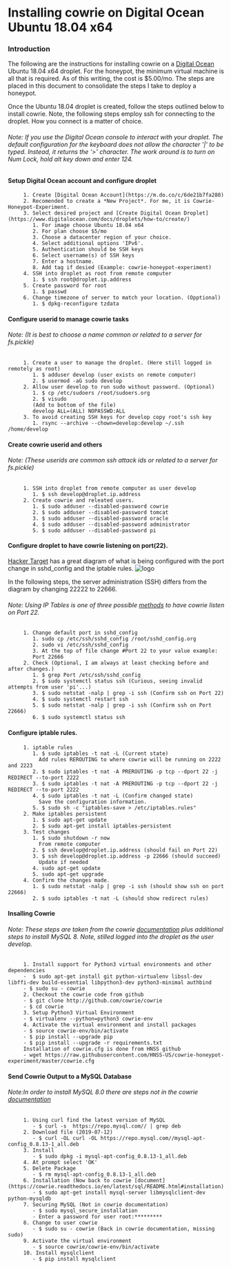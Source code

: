 # Installing cowrie on Digital Ocean Ubuntu 18.04 x64

### Introduction
The following are the instructions for installing cowrie on a [Digital Ocean](https://m.do.co/c/6de21b7fa280) Ubuntu 18.04 x64 droplet. For the honeypot, the minimum virtual machine is all that is required. As of this writing, the cost is $5.00/mo.  The steps are placed in this document to consolidate the steps I take to deploy a honeypot.

Once the Ubuntu 18.04 droplet is created, follow the steps outlined below to install cowrie. Note, the following steps employ ssh for connecting to the droplet. How you connect is a matter of choice. 

###### *Note: If you use the Digital Ocean console to interact with your droplet. The default configuration for the keyboard does not allow the character '|' to be typed. Instead, it returns the '>' character. The work around is to turn on Num Lock, hold alt key down and enter 124.*
#### Setup Digital Ocean account and configure droplet
         1. Create [Digital Ocean Account](https://m.do.co/c/6de21b7fa280)
         2. Recomended to create a *New Project*. For me, it is Cowrie-Honeypot-Experiment.
         3. Select desired project and [Create Digital Ocean Droplet](https://www.digitalocean.com/docs/droplets/how-to/create/)
            1. For image choose Ubuntu 18.04 x64
            2. For plan choose $5/mo
            3. Choose a datacenter region of your choice.
            4. Select additional options 'IPv6'.
            5. Authentication should be SSH keys
            6. Select username(s) of SSH keys
            7. Enter a hostname.
            8. Add tag if desied (Example: cowrie-honeypot-experiment)
         4. SSH into droplet as root from remote computer
            1. $ ssh root@droplet.ip.address
         5. Create password for root
            1. $ passwd
         6. Change timezone of server to match your location. (Opptional)
            1. $ dpkg-reconfigure tzdata
            
#### Configure userid to manage cowrie tasks
###### *Note: (It is best to choose a name common or related to a server for fs.pickle)*
         1. Create a user to manage the droplet. (Here still logged in remotely as root)
            1. $ adduser develop (user exists on remote computer)
            2. $ usermod -aG sudo develop
         2. Allow user develop to run sudo without password. (Optional)
            1. $ cp /etc/sudoers /root/sudoers.org
            2. $ visudo
            (Add to bottom of the file)
            develop ALL=(ALL) NOPASSWD:ALL
         3. To avoid creating SSH keys for develop copy root's ssh key
            1. rsync --archive --chown=develop:develop ~/.ssh /home/develop
#### Create cowrie userid and others
###### *Note: (These userids are common ssh attack ids or related to a server for fs.pickle)*            
         1. SSH into droplet from remote computer as user develop
            1. $ ssh develop@droplet.ip.address
         2. Create cowrie and releated users.
            1. $ sudo adduser --disabled-password cowrie
            2. $ sudo adduser --disabled-password tomcat
            3. $ sudo adduser --disabled-password oracle
            4. $ sudo adduser --disabled-password administrator
            5. $ sudo adduser --disabled-password pi
#### Configure droplet to have cowrie listening on port(22).
[Hacker Target](https://hackertarget.com) has a great diagram of what is being configured with the port change in sshd_config and the iptable rules.
   ![logo](https://hackertarget.com/wp-content/uploads/2018/03/cowrie-honeypot-layout.png "cowrie ssh diagram")
   
In the following steps, the server administration (SSH) differs from the diagram by changing 22222 to 22666.
###### *Note: Using IP Tables is one of three possible [methods](https://cowrie.readthedocs.io/en/latest/INSTALL.html) to have cowrie listen on Port 22.*
         1. Change default port in sshd_config
            1. sudo cp /etc/ssh/sshd_config /root/sshd_config.org
            2. sudo vi /etc/ssh/sshd_config
            3. At the top of file change #Port 22 to your value example:
            Port 22666
         2. Check (Optional, I am always at least checking before and after changes.)
            1. $ grep Port /etc/ssh/sshd_config
            2. $ sudo systemctl status ssh (Curious, seeing invalid attempts from user 'pi'...)
            3. $ sudo netstat -nalp | grep -i ssh (Confirm ssh on Port 22)
            4. $ sudo systemctl restart ssh
            5. $ sudo netstat -nalp | grep -i ssh (Confirm ssh on Port 22666)
            6. $ sudo systemctl status ssh
#### Configure iptable rules.
         1. iptable rules
            1. $ sudo iptables -t nat -L (Current state)
              Add rules REROUTING to where cowrie will be running on 2222 and 2223
            2. $ sudo iptables -t nat -A PREROUTING -p tcp --dport 22 -j REDIRECT --to-port 2222
            3. $ sudo iptables -t nat -A PREROUTING -p tcp --dport 22 -j REDIRECT --to-port 2222
            4. $ sudo iptables -t nat -L (Confirm changed state)
              Save the configuration information.
            5. $ sudo sh -c "iptables-save > /etc/iptables.rules"
         2. Make iptables persistent
            1. $ sudo apt-get update
            2. $ sudo apt-get install iptables-persistent
         3. Test changes
            1. $ sudo shutdown -r now
              From remote computer
            2. $ ssh develop@droplet.ip.address (should fail on Port 22)
            3. $ ssh develop@droplet.ip.address -p 22666 (should succeed)
              Update if needed
            4. sudo apt-get update
            5. sudo apt-get upgrade
         4. Confirm the changes made.
            1. $ sudo netstat -nalp | grep -i ssh (should show ssh on port 22666)
            2. $ sudo iptables -t nat -L (should show redirect rules)
#### Insalling Cowrie
###### *Note: These steps are taken from the cowrie [documentation](https://cowrie.readthedocs.io/en/latest/INSTALL.html#step-1-install-dependencies) plus additional steps to install MySQL 8. Note, stilled logged into the droplet as the user develop.*
         1. Install support for Python3 virtual environments and other dependencies
         -  $ sudo apt-get install git python-virtualenv libssl-dev libffi-dev build-essential libpython3-dev python3-minimal authbind
         - $ sudo su - cowrie
         2. Checkout the cowrie code from github
         - $ git clone http://github.com/cowrie/cowrie
         - $ cd cowrie
         3. Setup Python3 Virtual Environment
         - $ virtualenv --python=python3 cowrie-env
         4. Activate the virtual environment and install packages
         - $ source cowrie-env/bin/activate
         - $ pip install --upgrade pip
         - $ pip install --upgrade -r requirements.txt
         Installation of cowrie.cfg is done from HNSS github
         - wget https://raw.githubusercontent.com/HNSS-US/cowrie-honeypot-experiment/master/cowrie.cfg
#### Send Cowrie Output to a MySQL Database
###### *Note:In order to install MySQL 8.0 there are steps not in the cowrie [documentation](https://cowrie.readthedocs.io/en/latest/sql/README.html#how-to-send-cowrie-output-to-a-mysql-database)*
         1. Using curl find the latest version of MySQL
            - $ curl -s  https://repo.mysql.com// | grep deb
         2. Download file (2019-07-12)
            - $ curl -OL curl -OL https://repo.mysql.com//mysql-apt-config_0.8.13-1_all.deb
         3. Install
            - $ sudo dpkg -i mysql-apt-config_0.8.13-1_all.deb
         4. At prompt select 'OK'
         5. Delete Package
            - $ rm mysql-apt-config_0.8.13-1_all.deb
         6. Installation (Now back to cowrie [document](https://cowrie.readthedocs.io/en/latest/sql/README.html#installation)
            - $ sudo apt-get install mysql-server libmysqlclient-dev python-mysqldb
         7. Securing MySQL (Not in cowrie documentation)
            - $ sudo mysql_secure_installation
            - Enter a password for user root:*********
         8. Change to user cowrie
            - $ sudo su - cowrie (Back in cowrie documentation, missing sudo)
         9. Activate the virtual environment
            - $ source cowrie/cowrie-env/bin/activate
         10. Install mysqlclient
            - $ pip install mysqlclient
         
